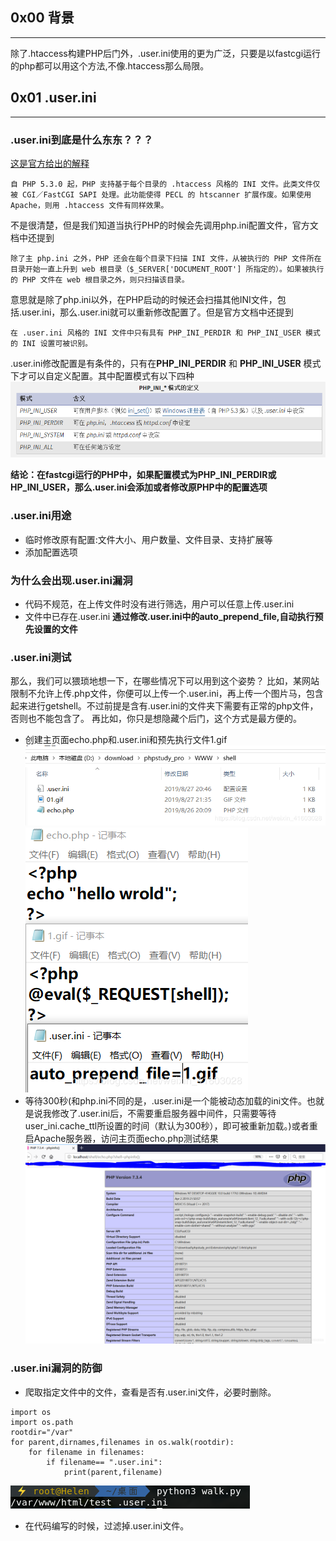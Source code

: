## 0x00 背景
-----------------------------------------------------------------------------------------------------------------------------------
除了.htaccess构建PHP后门外，.user.ini使用的更为广泛，只要是以fastcgi运行的php都可以用这个方法,不像.htaccess那么局限。
## 0x01 .user.ini
-----------------------------------------------------------------------------------------------------------------------------------
### .user.ini到底是什么东东？？？

[这是官方给出的解释](https://www.php.net/manual/zh/configuration.file.per-user.php)
```
自 PHP 5.3.0 起，PHP 支持基于每个目录的 .htaccess 风格的 INI 文件。此类文件仅被 CGI／FastCGI SAPI 处理。此功能使得 PECL 的 htscanner 扩展作废。如果使用 Apache，则用 .htaccess 文件有同样效果。
```
不是很清楚，但是我们知道当执行PHP的时候会先调用php.ini配置文件，官方文档中还提到
```
除了主 php.ini 之外，PHP 还会在每个目录下扫描 INI 文件，从被执行的 PHP 文件所在目录开始一直上升到 web 根目录（$_SERVER['DOCUMENT_ROOT'] 所指定的）。如果被执行的 PHP 文件在 web 根目录之外，则只扫描该目录。
```
意思就是除了php.ini以外，在PHP启动的时候还会扫描其他INI文件，包括.user.ini，那么.user.ini就可以重新修改配置了。但是官方文档中还提到
```
在 .user.ini 风格的 INI 文件中只有具有 PHP_INI_PERDIR 和 PHP_INI_USER 模式的 INI 设置可被识别。 
```
.user.ini修改配置是有条件的，只有在**PHP_INI_PERDIR** 和 **PHP_INI_USER** 模式下才可以自定义配置。其中配置模式有以下四种
![](inimode.png)

**结论：在fastcgi运行的PHP中，如果配置模式为PHP_INI_PERDIR或HP_INI_USER，那么.user.ini会添加或者修改原PHP中的配置选项**

### .user.ini用途
- 临时修改原有配置:文件大小、用户数量、文件目录、支持扩展等
- 添加配置选项

### 为什么会出现.user.ini漏洞
- 代码不规范，在上传文件时没有进行筛选，用户可以任意上传.user.ini
- 文件中已存在.user.ini
**通过修改.user.ini中的auto_prepend_file,自动执行预先设置的文件**

### .user.ini测试
那么，我们可以猥琐地想一下，在哪些情况下可以用到这个姿势？ 比如，某网站限制不允许上传.php文件，你便可以上传一个.user.ini，再上传一个图片马，包含起来进行getshell。不过前提是含有.user.ini的文件夹下需要有正常的php文件，否则也不能包含了。 再比如，你只是想隐藏个后门，这个方式是最方便的。
- 创建主页面echo.php和.user.ini和预先执行文件1.gif
![](files.png)
![](filescontent.png)
- 等待300秒(和php.ini不同的是，.user.ini是一个能被动态加载的ini文件。也就是说我修改了.user.ini后，不需要重启服务器中间件，只需要等待user_ini.cache_ttl所设置的时间（默认为300秒），即可被重新加载。)或者重启Apache服务器，访问主页面echo.php测试结果
![](result.png)

### .user.ini漏洞的防御
- 爬取指定文件中的文件，查看是否有.user.ini文件，必要时删除。
```python3
import os
import os.path
rootdir="/var"
for parent,dirnames,filenames in os.walk(rootdir):
    for filename in filenames:
        if filename== ".user.ini":
            print(parent,filename)
```
![](userlist.png)
- 在代码编写的时候，过滤掉.user.ini文件。
